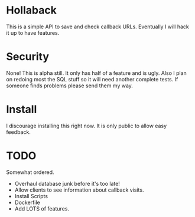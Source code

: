 # Hollaback

This is a simple API to save and check callback URLs. Eventually I will hack it
up to have features.

# Security
None! This is alpha still. It only has half of a feature and is ugly. Also I
plan on redoing most the SQL stuff so it will need another complete tests. If
someone finds problems please send them my way.

# Install
I discourage installing this right now. It is only public to allow easy
feedback.

# TODO
Somewhat ordered.
* Overhaul database junk before it's too late!
* Allow clients to see information about callback visits.
* Install Scripts
* Dockerfile
* Add LOTS of features.
